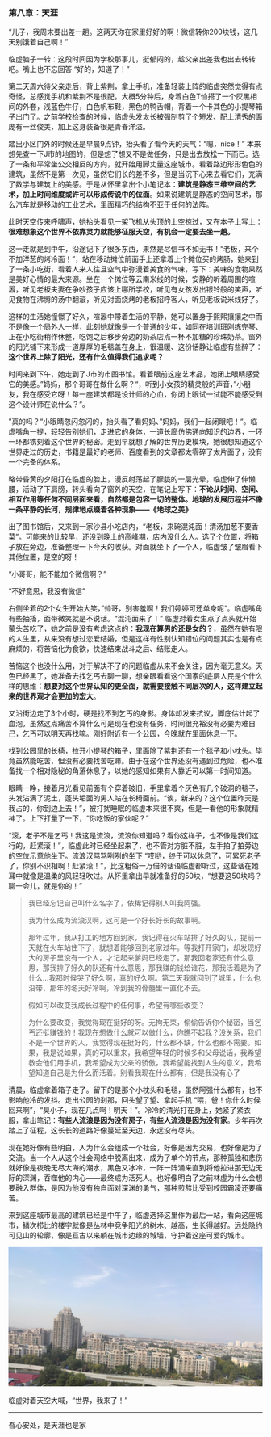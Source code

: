 ### 第八章：天涯

“儿子，我周末要出差一趟。这两天你在家里好好的啊！微信转你200块钱，这几天别饿着自己啊！”

临虚脑子一转：这段时间因为学校那事儿，挺郁闷的，趁父亲出差我也出去转转吧。嘴上也不忘回答 “好的，知道了！” 

第二天周六待父亲走后，背上紫荆，拿上手机，准备轻装上阵的临虚突然觉得有点奇怪，总感觉手机和紫荆不是很配。大概5分钟后，身着白色T恤搭了一个灰黑相间的外套，浅蓝色牛仔，白色帆布鞋，黑色的鸭舌帽，背着一个卡其色的小提琴箱子出门了。之前学校检查的时候，临虚头发太长被强制剪了个短发、配上清秀的面庞有一丝俊美，加上这身装备很是青春洋溢。

踏出小区门外的时候还是早晨9点钟，抬头看了看今天的天气：“嗯，nice！” 本来想先查一下J市的地图的，但是想了想又不是做任务，只是出去放松一下而已。选了一条和平常坐公交相反的方向，就开始用脚丈量这座城市。看着路边形形色色的建筑，虽然不是第一次见，虽然它们长的差不多，但是当沉下心来去看它们，充满了数学与建筑上的美感。于是从怀里拿出个小笔记本：**建筑是静态三维空间的艺术，加上时间维度或许可以形成传说中的位面**。如果说建筑是静态的空间艺术，那么汽车就是移动的工业艺术，里面精巧的结构不亚于任何的法阵。

此时天空传来呼啸声，她抬头看见一架飞机从头顶的上空掠过，又在本子上写上：**很难想象这个世界不依靠灵力就能够征服天空，有机会一定要去坐一趟。**

这一走就是到中午，沿途记下了很多东西，果然是尽信书不如无书！“老板，来个不加洋葱的烤冷面！”，站在移动摊位前面手上还拿着上个摊位买的烤肠，她来到了一条小吃街，看着人来人往且空气中弥漫着美食的气味，写下：美味的食物果然是美好心情的最大来源。坐在一个摊位等云南米线的时候，安静的听着周围的喧嚣，听见老板夫妻在争吵孩子应该上哪所学校，听见有女孩发出银铃般的笑声，听见食物在沸腾的汤中翻滚，听见对面烧烤的老板招呼客人，听见老板说米线好了。

这样的生活她憧憬了好久，喧嚣中带着生活的平静，她可以置身于熙熙攘攘之中而不是像一个局外人一样，此刻她就像是一个普通的少年，如同在培训班刚练完琴、正在小吃街稍作休整，吃饱之后移步旁边的奶茶店点一杯不加糖的珍珠奶茶。窗外的阳光铺下来形成一道厚厚的毛毯盖在身上，很温暖、这份恬静让临虚有些醉了：**这个世界上除了阳光，还有什么值得我们追求呢？**

时间来到下午，她走到了J市的市图书馆。看着眼前这座艺术品，她闭上眼睛感受它的美感。”妈妈，那个哥哥在做什么啊？“，听到小女孩的精灵般的声音，”小朋友，我在感受它呀！每一座建筑都是设计师的心血，你闭上眼试一试能不能感受到这个设计师在说什么？“。

”真的吗？“小眼睛忽闪忽闪的，抬头看了看妈妈、”妈妈，我们一起闭眼吧！“。临虚嘴角一提，轻轻告别她们，走进它的身体，一道长廊仿佛通向知识的边界，一环一环都镌刻着这个世界的秘密。走到早就想了解的世界历史模块，她很想知道这个世界走过的历史，书籍是最好的老师、百度看到的文章都太零碎了太片面了，没有一个完备的体系。

略带昏黄的夕阳打在临虚的脸上，漫反射荡起了朦胧的一层光晕，临虚伸了伸懒腰，活动了下肩膀，转头看向了窗外的天空，在笔记上写下：**不论从时间、空间、相互作用等任何不同层面来看，自然都是包容一切的整体。地球的发展历程并不像一条平静的长河，规律地点缀着各种现象——《地球之美》**

出了图书馆后，又来到一家沙县小吃店内，“老板，来碗混沌面！清汤加葱不要香菜”。可能来的比较早，还没到晚上的高峰期，店内没什么人。选了个位置，将箱子放在旁边，准备整理一下今天的收获。对面就坐下了一个人，临虚皱了皱眉看下其他位置，是空的呀！

“小哥哥，能不能加个微信啊？”

“不好意思，我没有微信”

右侧坐着的2个女生开始大笑，”帅哥，别害羞啊！我们婷婷可还单身呢“。临虚嘴角有些抽搐，面带微笑就是不说话。“混沌面来了！” 临虚对着女生点了点头就开始蒙头苦吃了，她之前是没有考虑这点的：**我现在算男的还是女的？**，虽然在她有限的人生里，从来没有想过恋爱结婚，但是这样有性别认知错位的问题其实也是有点麻烦的，将苦恼化为食欲，快速结束战斗之后、结账走人。

苦恼这个也没什么用，对于解决不了的问题临虚从来不会关注，因为毫无意义。天色已经黑了，她准备去找乞丐去聊一聊，想亲眼看看这个国家的底层人民是个什么样的思维：**想要对这个世界认知的更全面，就需要接触不同层次的人，这样建立起来的世界观才会更加的宏大**。

又沿街边走了3个小时，硬是找不到乞丐的身影。身体却发来抗议，脚底估计起了血泡，虽然这点痛苦不算什么可是现在也没有任务，时间很充裕没有必要为难自己，乞丐可以明天再找嘛。刚好附近有一个公园，今晚就在里面休息一下。

找到公园里的长椅，拉开小提琴的箱子，里面除了紫荆还有一个毯子和小枕头。毕竟虽然能吃苦，但没有必要找苦吃嘛。由于在这个世界还没有遇到过危险，也不准备找一个相对隐秘的角落休息了，以她的感知如果有人靠近可以第一时间知道。

眼睛一睁，接着月光看见前面有个穿着破旧，手里拿着个灰色有几个破洞的毯子，头发沾满了泥土，蓬头垢面的男人站在长椅面前。“诶，新来的？这个位置昨天是我占的，你到边上去！”，被打扰睡眠的临虚本来很不爽，但是一看他的形象就精神了。上下打量了一下，“你吃饭的家伙呢？”

“滚，老子不是乞丐！我这是流浪，流浪你知道吗？看你这样子，也不像是我们这行的，赶紧滚！”，临虚此时已经坐起来了，也不管对方脏不脏，左手拍了拍旁边的空位示意他坐下。流浪汉骂骂咧咧的坐下 “哎哟，终于可以休息了，可累死老子了，你别不识相啊！赶紧滚！”，比这粗俗一万倍的话语临虚都听过，这些话在她耳中就像是温柔的风轻轻吹过。从怀里拿出早就准备好的50块，“想要这50块吗？聊一会儿，就是你的！”

>我已经忘记自己叫什么名字了，依稀记得别人叫我阿强。
>
>我为什么成为流浪汉啊，这可是一个好长好长的故事啊。
>
>那年过年，我从打工的地方回到家，我记得在火车站排了好久的队，提前一天就在火车站住下了，就想着能够回到老家过年。等我打开家门，却发现好大的房子里没有一个人，才记起来爹妈已经走了。那我回老家还有什么意思，那我排了好久的队还有什么意思，那我赚的钱给谁花，那我活着是为了什么...我那时候哭了好久啊，真的好久啊。第二天我就回到了城里，什么也没带，那年的冬天好冷啊，冷到我的骨髓里一直化不去。
>
>假如可以改变我成长过程中的任何事，希望有哪些改变？
>
>为什么要改变，我觉得现在挺好的呀。无拘无束，偷偷告诉你个秘密，当乞丐还挺赚钱的！我现在想做什么就可以做什么，你瞧不起我？没关系，我们不是一个世界的人，我觉得现在挺好的，什么都不缺，什么也都不需要。如果，我是说如果，真的可以重来，我希望年轻的时候多和父母说话，我希望教会他们用手机，我希望成为父亲的骄傲，我希望能找到人生的意义，我希望知道自己是为什么而活着。别看我现在什么都有，但是我没有心了

清晨，临虚拿着箱子走了。留下的是那个小枕头和毛毯，虽然阿强什么都有，也不影响他冷的发抖。走出公园的刹那，回头望了望、拿起手机 “喂，爸！你什么时候回来啊”，“臭小子，现在几点啊！明天！”。冷冷的清光打在身上，她紧了紧衣服，拿出笔记：**有些人流浪是因为没有房子，有些人流浪是因为没有家**。少年再次踏上了征程，这长长的道路好像蔓延至天边，永远没有尽头。

现在她好像有些明白，人为什么会组成一个社会，好像是因为交易，也好像是为了交流。当一个人从这个社会网络中脱离出来，成为了单个的节点，那种孤独和悲伤就好像是夜晚无尽大海的潮水，黑色又冰冷，一阵一阵涌来直到将他拉进那无边无际的深渊，吞噬他的内心——最终成为活死人。也好像明白了之前林虚为什么会想要融入群体，是因为他没有独自面对深渊的勇气，那种煎熬比受到校园霸凌还要痛苦。

来到这座城市最高的建筑已经是中午了，临虚选择这里作为最后一站，看向这座城市，鳞次栉比的楼宇就像是丛林中竞争阳光的树木、越高，生长得越好。远处隐约可见山的轮廓，像是亘古以来躺在城市边缘的城墙，守护着这座可爱的城市。

![](https://raw.githubusercontent.com/krystalics/krystalics.github.io/master/_posts/%E5%B0%8F%E8%AF%B4/img/denggao.jpeg)

临虚对着天空大喊，“世界，我来了！”

---

吾心安处，是天涯也是家

